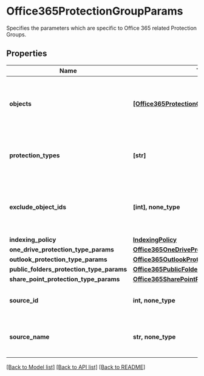 # Office365ProtectionGroupParams

Specifies the parameters which are specific to Office 365 related Protection Groups.

## Properties
Name | Type | Description | Notes
------------ | ------------- | ------------- | -------------
**objects** | [**[Office365ProtectionGroupObjectParams]**](Office365ProtectionGroupObjectParams.md) | Specifies the objects to be included in the Protection Group. | 
**protection_types** | **[str]** | Specifies the Office 365 Protection Group types. | 
**exclude_object_ids** | **[int], none_type** | Specifies the objects to be excluded in the Protection Group. | [optional] 
**indexing_policy** | [**IndexingPolicy**](IndexingPolicy.md) |  | [optional] 
**one_drive_protection_type_params** | [**Office365OneDriveProtectionGroupParams**](Office365OneDriveProtectionGroupParams.md) |  | [optional] 
**outlook_protection_type_params** | [**Office365OutlookProtectionGroupParams**](Office365OutlookProtectionGroupParams.md) |  | [optional] 
**public_folders_protection_type_params** | [**Office365PublicFoldersProtectionGroupParams**](Office365PublicFoldersProtectionGroupParams.md) |  | [optional] 
**share_point_protection_type_params** | [**Office365SharePointProtectionGroupParams**](Office365SharePointProtectionGroupParams.md) |  | [optional] 
**source_id** | **int, none_type** | Specifies the id of the parent of the objects. | [optional] [readonly] 
**source_name** | **str, none_type** | Specifies the name of the parent of the objects. | [optional] [readonly] 

[[Back to Model list]](../README.md#documentation-for-models) [[Back to API list]](../README.md#documentation-for-api-endpoints) [[Back to README]](../README.md)


